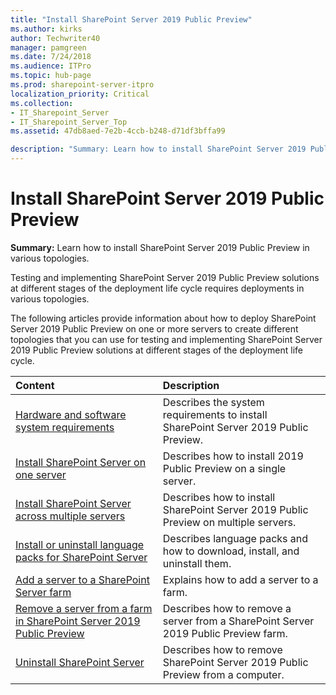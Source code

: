 ```yaml
---
title: "Install SharePoint Server 2019 Public Preview"
ms.author: kirks
author: Techwriter40
manager: pamgreen
ms.date: 7/24/2018
ms.audience: ITPro
ms.topic: hub-page
ms.prod: sharepoint-server-itpro
localization_priority: Critical
ms.collection:
- IT_Sharepoint_Server
- IT_Sharepoint_Server_Top
ms.assetid: 47db8aed-7e2b-4ccb-b248-d71df3bffa99

description: "Summary: Learn how to install SharePoint Server 2019 Public Preview in various topologies."
---
```


# Install SharePoint Server 2019 Public Preview

 **Summary:** Learn how to install SharePoint Server 2019 Public Preview in various topologies. 
  
Testing and implementing SharePoint Server 2019 Public Preview solutions at different stages of the deployment life cycle requires deployments in various topologies.
  
The following articles provide information about how to deploy SharePoint Server 2019 Public Preview on one or more servers to create different topologies that you can use for testing and implementing SharePoint Server 2019 Public Preview solutions at different stages of the deployment life cycle.
  
|**Content**|**Description**|
|:-----|:-----|
|[Hardware and software system requirements](install-sharepoint-server-2019-on-one-server.md) <br/> |Describes the system requirements to install SharePoint Server 2019 Public Preview. <br/> |
|[Install SharePoint Server on one server](install-sharepoint-server-2016-on-one-server.md) <br/> |Describes how to install 2019 Public Preview on a single server.  <br/> |
|[Install SharePoint Server across multiple servers](install-sharepoint-server-2016-across-multiple-servers.md) <br/> |Describes how to install SharePoint Server 2019 Public Preview on multiple servers.  <br/> |
|[Install or uninstall language packs for SharePoint Server](install-or-uninstall-language-packs-0.md) <br/> |Describes language packs and how to download, install, and uninstall them.  <br/> |
|[Add a server to a SharePoint Server farm](add-a-server-to-a-sharepoint-server-2016-farm.md) <br/> |Explains how to add a server to a farm.  <br/> |
|[Remove a server from a farm in SharePoint Server 2019 Public Preview](../administration/remove-a-server-from-a-farm-in-sharepoint-server-2016.md) <br/> |Describes how to remove a server from a SharePoint Server 2019 Public Preview farm.  <br/> |
|[Uninstall SharePoint Server](../administration/uninstall-sharepoint-server-2016.md) <br/> |Describes how to remove SharePoint Server 2019 Public Preview from a computer.  <br/> |
   


